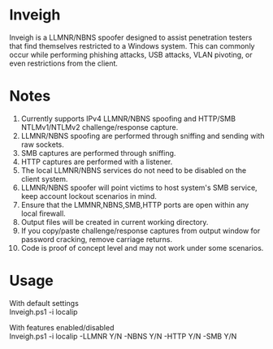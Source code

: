 # Inveigh
Inveigh is a LLMNR/NBNS spoofer designed to assist penetration testers that find themselves restricted to a Windows system. This can commonly occur while performing phishing attacks, USB attacks, VLAN pivoting, or even restrictions from the client.

# Notes
1. Currently supports IPv4 LLMNR/NBNS spoofing and HTTP/SMB NTLMv1/NTLMv2 challenge/response capture.
2. LLMNR/NBNS spoofing are performed through sniffing and sending with raw sockets. 
3. SMB captures are performed through sniffing.
4. HTTP captures are performed with a listener.
5. The local LLMNR/NBNS services do not need to be disabled on the client system. 
6. LLMNR/NBNS spoofer will point victims to host system's SMB service, keep account lockout scenarios in mind.
7. Ensure that the LMMNR,NBNS,SMB,HTTP ports are open within any local firewall.
8. Output files will be created in current working directory.
9. If you copy/paste challenge/response captures from output window for password cracking, remove carriage returns.
10. Code is proof of concept level and may not work under some scenarios.

# Usage
With default settings  
Inveigh.ps1 -i localip

With features enabled/disabled  
Inveigh.ps1 -i localip -LLMNR Y/N -NBNS Y/N -HTTP Y/N -SMB Y/N
